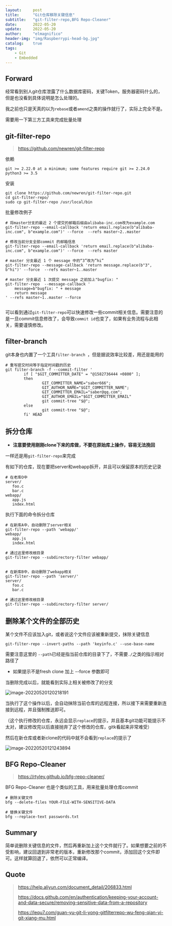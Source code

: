 ```yaml
---
layout:     post
title:      "Git仓库移除关键信息"
subtitle:   "git-filter-repo,BFG Repo-Cleaner"
date:       2022-05-20
update:     2022-05-20
author:     "elmagnifico"
header-img: "img/Raspberrypi-head-bg.jpg"
catalog:    true
tags:
    - Git
    - Embedded
---
```


## Forward

经常看到别人git仓库泄露了什么数据库密码，关键Token，服务器密码什么的，但是也没看到具体说明是怎么处理的。

我之前也只是天真的以为`rebase`或者`amend`之类的操作就行了，实际上完全不是。

需要用一下第三方工具来完成批量处理



## git-filter-repo

> https://github.com/newren/git-filter-repo

依赖

```
git >= 2.22.0 at a minimum; some features require git >= 2.24.0
python3 >= 3.5
```

安装

```
git clone https://github.com/newren/git-filter-repo.git
cd git-filter-repo/
sudo cp git-filter-repo /usr/local/bin
```

批量修改例子

```
# 将master分支的最近 2 个提交的邮箱后缀由alibaba-inc.com改为example.com
git-filter-repo --email-callback 'return email.replace(b"alibaba-inc.com", b"example.com")' --force  --refs master~2..master

# 修改当前分支全部commit 的邮箱信息
git-filter-repo --email-callback 'return email.replace(b"alibaba-inc.com", b"example.com")' --force  --refs master

# master 分支最近 1 个 message 中的“3”改为”hi”
git-filter-repo --message-callback 'return message.replace(b"3", b"hi")' --force  --refs master~1..master

# master 分支最近 1 次提交 message 之前加上"bugfix: "
git-filter-repo  --message-callback '
    message=b"bugfix: " + message
    return message
' --refs master~1..master --force


```

可以看到通过`git-filter-repo`可以快速修改一些commit相关信息。需要注意的是一旦commit信息修改了，会导致`commit id`也变了，如果有业务流程与此相关，需要谨慎修改。



## filter-branch

git本身也内置了一个工具`filter-branch `，但是据说效率比较差，用还是能用的

```
# 重写提交时间等于指定时间戳的历史 
git filter-branch -f --commit-filter '
        if [ "$GIT_COMMITTER_DATE" = "@1582736444 +0800" ];
        then
                GIT_COMMITTER_NAME="saber666";
                GIT_AUTHOR_NAME="$GIT_COMMITTER_NAME";
                GIT_COMMITTER_EMAIL="saber@qq.com";
                GIT_AUTHOR_EMAIL="$GIT_COMMITTER_EMAIL"
                git commit-tree "$@";
        else
                git commit-tree "$@";
        fi' HEAD
```



## 拆分仓库

- **注意要使用刚刚clone下来的库做，不要在原始库上操作，容易无法挽回**

一样还是用`git-filter-repo`来完成

有如下的仓库，现在要把server和webapp拆开，并且可以保留原本的历史记录

```
# 在老库O中
server/
   foo.c
   bar.c
webapp/
   app.js
   index.html
```



执行下面的命令拆分仓库

```
# 在新库A中，自动删除了server相关
git-filter-repo --path 'webapp/'
webapp/
   app.js
   index.html

# 通过这里修改根目录
git-filter-repo --subdirectory-filter webapp/


# 在新库B中，自动删除了webapp相关
git-filter-repo --path 'server/'
server/
   foo.c
   bar.c
   
# 通过这里修改根目录
git-filter-repo --subdirectory-filter server/
```



## 删除某个文件的全部历史

某个文件不应该加入git，或者说这个文件应该被重新提交，抹除关键信息

```
git-filter-repo --invert-paths --path 'keyinfo.c' --use-base-name
```

需要注意这里的 `--path`已经是指当前仓库的目录下了，不需要`./`之类的指示相对路径了

- 如果提示不是fresh clone 加上 --force 参数即可

当删除完成以后，就能看到实际上相关被修改了的分支

![image-20220520120218191](http://img.elmagnifico.tech:9514/static/upload/elmagnifico/image-20220520120218191.png)

当执行了这个操作以后，会自动抹除当前仓库的远程连接，所以接下来需要重新连接到远程，并且强制推送即可。

（这个执行修改的仓库，永远会显示`replace`的提示，并且基本git功能可能提示不太对，建议修改完以后直接抛弃了这个修改的仓库，gitk看起来非常难受）

然后在新仓库或者新clone的代码中就不会看到`replace`的提示了

![image-20220520121243894](http://img.elmagnifico.tech:9514/static/upload/elmagnifico/image-20220520121243894.png)

## BFG Repo-Cleaner

> https://rtyley.github.io/bfg-repo-cleaner/

BFG Repo-Cleaner 也是个类似的工具，用来批量处理仓库commit

```
# 删除关键文件
bfg --delete-files YOUR-FILE-WITH-SENSITIVE-DATA

# 替换关键文件
bfg --replace-text passwords.txt
```



## Summary

简单说删除关键信息的文件，然后再重新加上这个文件就行了。如果想要之前的不受影响，建议回退到非常老的版本，重新修改那个commit，添加回这个文件即可。这样就算回退了，依然可以正常编译。



## Quote

> https://help.aliyun.com/document_detail/206833.html
>
> https://docs.github.com/en/authentication/keeping-your-account-and-data-secure/removing-sensitive-data-from-a-repository
>
> https://lequ7.com/guan-yu-git-li-yong-gitfilterrepo-wu-feng-qian-yi-git-xiang-mu.html
